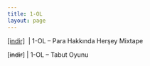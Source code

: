 ```yaml
---
title: 1-OL
layout: page
---
```


<a href="https://cloud.mail.ru/public/ae987695db1a/1-OL%20-%20Para%20Hakkinda%20Hersey%20Mixtape" target="_blank">[indir]</a>   |   1-OL &#8211; Para Hakkında Herşey Mixtape

[<del>indir</del>]   |   1-OL &#8211; Tabut Oyunu
